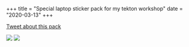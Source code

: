 +++
title = "Special laptop sticker pack for my tekton workshop"
date = "2020-03-13"
+++

[Tweet about this pack](https://twitter.com/hayorov/status/1238216502492516353)

![](https://pbs.twimg.com/media/ES8HVfUWAAkHqXa?format=jpg&name=small)
![](https://pbs.twimg.com/media/ES8HVfjWAAAHRzK?format=jpg&name=small)
